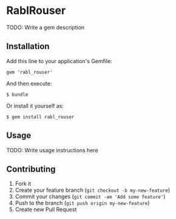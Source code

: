 # RablRouser

TODO: Write a gem description

## Installation

Add this line to your application's Gemfile:

    gem 'rabl_rouser'

And then execute:

    $ bundle

Or install it yourself as:

    $ gem install rabl_rouser

## Usage

TODO: Write usage instructions here

## Contributing

1. Fork it
2. Create your feature branch (`git checkout -b my-new-feature`)
3. Commit your changes (`git commit -am 'Add some feature'`)
4. Push to the branch (`git push origin my-new-feature`)
5. Create new Pull Request
